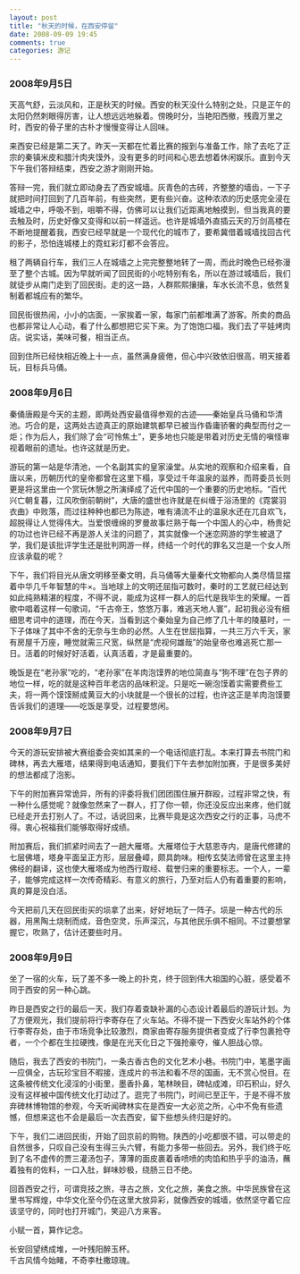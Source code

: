 ```yaml
---
layout: post
title: "秋天的时候，在西安停留"
date: 2008-09-09 19:45
comments: true
categories: 游记
---
```

### 2008年9月5日

天高气舒，云淡风和，正是秋天的时候。西安的秋天没什么特别之处，只是正午的太阳仍然刺眼得厉害，让人想远远地躲着。傍晚时分，当艳阳西撤，残霞万里之时，西安的骨子里的古朴才慢慢变得让人回味。 

来西安已经是第二天了。昨天一天都在忙着比赛的报到与准备工作，除了去吃了正宗的秦镇米皮和腊汁肉夹馍外，没有更多的时间和心思去想着休闲娱乐。直到今天下午我们答辩结束，西安之游才刚刚开始。

答辩一完，我们就立即动身去了西安城墙。灰青色的古砖，齐整整的墙齿，一下子就把时间打回到了几百年前，有些突然，更有些兴奋。这种浓浓的历史感完全浸在城墙之中，呼吸不到，咀嚼不得，仿佛可以让我们近距离地触摸到，但当我真的要去触及时，历史好像又变得和以前一样遥远。也许是城墙外直插云天的万剑高楼在不断地提醒着我，西安已经早就是一个现代化的城市了，要希冀借着城墙找回古代的影子，恐怕连城楼上的霓虹彩灯都不会答应。<!-- more -->

租了两辆自行车，我们三人在城墙之上完完整整地转了一周，而此时晚色已经弥漫至了整个古城。因为早就听闻了回民街的小吃特别有名，所以在游过城墙后，我们就徒步从南门走到了回民街。走的这一路，人群熙熙攘攘，车水长流不息，依然复制着都城应有的繁华。

回民街很热闹，小小的店面，一家挨着一家，每家门前都堆满了游客。所卖的商品也都非常让人心动，看了什么都想把它买下来。为了饱饱口福，我们去了平娃烤肉店。说实话，美味可餐，相当正点。

回到住所已经快相近晚上十一点，虽然满身疲倦，但心中兴致依旧很高，明天接着玩，目标兵马俑。

### 2008年9月6日

秦俑唐殿是今天的主题，即两处西安最值得参观的古迹——秦始皇兵马俑和华清池。巧合的是，这两处古迹真正的原始建筑都早已被当作昏庸骄奢的典型而付之一炬；作为后人，我们除了会“可怜焦土”，更多地也只能是带着对历史无情的嗔怪审视着眼前的遗址。也许这就是历史。

游玩的第一站是华清池，一个名副其实的皇家澡堂。从实地的观察和介绍来看，自唐以来，历朝历代的皇帝都曾在这里下榻，享受过千年温泉的滋养，而蒋委员长则更是将这里由一个赏玩休憩之所演绎成了近代中国的一个重要的历史地标。“百代兴亡朝复暮，江风吹倒前朝树”，大唐的盛世也许就是在纠缠于浴汤里的《霓裳羽衣曲》中败落，而过往种种也都已为陈迹，唯有涌流不止的温泉水还在兀自欢飞，超脱得让人觉得伟大。当爱恨缠绵的罗曼故事烂熟于每一个中国人的心中，杨贵妃的功过也许已经不再是游人关注的问题了，其实就像一个迷恋网游的学生被退了学，我们是该批评学生还是批判网游一样，终结一个时代的罪名又岂是一个女人所应该承载的呢？

下午，我们将目光从唐文明移至秦文明，兵马俑等大量秦代文物都向人类尽情显摆着中华几千年智慧的牛×。当地球上的文明还屈指可数时，秦时的工艺就已经达到如此纯熟精湛的程度，不得不说，能成为这样一群人的后代是我毕生的荣耀。一首歌中唱着这样一句歌词，“千古帝王，悠悠万事，难逃天地人寰”，起初我必没有细细思考词中的道理，而在今天，当看到这个秦始皇为自己修了几十年的陵墓时，一下子体味了其中不舍的无奈与生命的必然。人生在世屈指算，一共三万六千天，家有房屋千万座，睡觉就需三尺宽，纵然是“虎视何雄哉”的始皇帝也难逃死亡那一日。活着的时候好好活着，认真活着，才是最重要的。

晚饭是在“老孙家”吃的，“老孙家”在羊肉泡馍界的地位简直与“狗不理”在包子界的地位一样，吃的就是这种百年老店的品味积淀。只是吃一碗泡馍着实需要费些工夫，将一两个馍馍掰成黄豆大的小块就是一个很长的过程，也许这正是羊肉泡馍要告诉我们的道理——吃饭是享受，过程要悠闲。

### 2008年9月7日

今天的游玩安排被大赛组委会突如其来的一个电话彻底打乱。本来打算去书院门和碑林，再去大雁塔，结果得到电话通知，要我们下午去参加附加赛，于是很多美好的想法都成了泡影。

下午的附加赛异常诡异，所有的评委将我们团团围住展开群殴，过程非常之快，有一种什么感觉呢？就像忽然来了一群人，打了你一顿，你还没反应出来疼，他们就已经走开去打别人了。不过，话说回来，比赛毕竟是这次西安之行的正事，马虎不得。衷心祝福我们能够取得好成绩。

附加赛后，我们抓紧时间去了一趟大雁塔。大雁塔位于大慈恩寺内，是唐代修建的七层佛塔，塔身平面呈正方形，层层叠嶂，颇具韵味。相传玄奘法师曾在这里主持佛经的翻译，这也使大雁塔成为他西行取经、载誉归来的重要标志。一个人，一辈子，能够完成这样一次传奇精彩、有意义的旅行，乃至对后人仍有着重要的影响，真的算是没白活。

今天把前几天在回民街买的埙拿了出来，好好地玩了一阵子。埙是一种古代的乐器，用黑陶土烧制而成，音色空灵，乐声深沉，与其他民乐俱不相同。不过要想掌握它，吹熟了，估计还要些时月。

### 2008年9月9日

坐了一宿的火车，玩了差不多一晚上的扑克，终于回到伟大祖国的心脏，感受着不同于西安的另一种心跳。

昨日是西安之行的最后一天，我们存着查缺补漏的心态设计着最后的游玩计划。为了方便观光，我们提前将行李寄存在了火车站。不得不提一下西安火车站外的个体行李寄存处，由于市场竞争比较激烈，商家由寄存服务提供者变成了行李包裹抢夺者，一个个都在生拉硬拽，像是在光天化日之下强抢豪夺，催人胆战心惊。

随后，我去了西安的书院门，一条古香古色的文化艺术小巷。书院门中，笔墨字画一应俱全，古玩珍宝目不暇接，连成片的书法和看不尽的国画，无不赏心悦目。在这条被传统文化浸淫的小街里，墨香扑鼻，笔林映目，碑帖成滩，印石积山，好久没有这样被中国传统文化打动过了。逛完了书院门，时间已至正午，于是不得不放弃碑林博物馆的参观，今天听闻碑林实在是西安一大必览之所，心中不免有些遗憾，但想来这也不会是最后一次去西安，留下些想头终归是好的。

下午，我们二进回民街，开始了回京前的购物。陕西的小吃都很不错，可以带走的自然很多，只叹自己没有生得三头六臂，有能力多带一些回去。另外，我们终于吃到了名不虚传的贾三灌汤包子，薄薄的面皮裹着香喷喷的肉馅和热乎乎的油汤，蘸着独有的佐料，一口入肚，鲜味妙极，绕肠三日不绝。

回首西安之行，可谓竞技之旅，寻古之旅，文化之旅，美食之旅。中华民族曾在这里书写辉煌，中华文化至今仍在这里大放异彩，就像西安的城墙，依然坚守着它应该坚守的，同时也打开城门，笑迎八方来客。

小赋一首，算作记念。 

长安回望绣成堆，一叶残阳醉玉杯。  
千古风情今始睹，不奇李杜撒琼瑰。